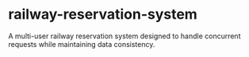 # railway-reservation-system
A multi-user railway reservation system designed to handle concurrent requests while maintaining data consistency.
